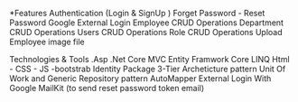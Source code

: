 *Features
Authentication (Login & SignUp )
Forget Password - Reset Password
Google External Login
Employee CRUD Operations
Department CRUD Operations
Users CRUD Operations
Role CRUD Operations
Upload Employee image file



Technologies & Tools
.Asp .Net Core MVC
Entity Framwork Core
LINQ
Html - CSS - JS -bootstrab
Identity Package
3-Tier Archeticture pattern
Unit Of Work and Generic Repository pattern
AutoMapper
External Login With Google
MailKit (to send reset password token email)
